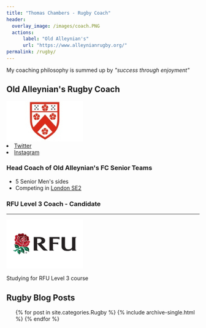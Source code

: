 ```yaml
---
title: "Thomas Chambers - Rugby Coach"
header:
  overlay_image: /images/coach.PNG
  actions:
      label: "Old Alleynian's"
      url: "https://www.alleynianrugby.org/"
permalink: /rugby/
---
```


My coaching philosophy is summed up by _"success through enjoyment"_

## Old Alleynian's Rugby Coach

<a href="https://www.alleynianrugby.org/">
<img src="/images/OAs.jpg" alt="RFU" width="200" class="align-center"/>
</a>

<li>
  <a href="https://twitter.com/Oldalleynians" itemprop="sameAs" rel="nofollow noopener noreferrer">
    <i class="fab fa-fw fa-twitter-square" aria-hidden="true"></i> Twitter
  </a>
</li>
<li>
  <a href="https://www.instagram.com/oldalleynians/" itemprop="sameAs" rel="nofollow noopener noreferrer">
    <i class="fab fa-fw fa-instagram" aria-hidden="true"></i> Instagram
  </a>
</li>


### Head Coach of Old Alleynian's FC Senior Teams
- 5 Senior Men's sides
- Competing in [London SE2](https://www.englandrugby.com/fixtures-and-results/search-results?competition=261&division=21517&season=2019-2020#table "London SE2")


### RFU Level 3 Coach - Candidate

---

<img src="/images/RFU.jfif" alt="RFU" width="200" class="align-center"/>

Studying for RFU Level 3 course

## Rugby Blog Posts
<ul>{% for post in site.categories.Rugby %}
    {% include archive-single.html %}
{% endfor %}</ul>
